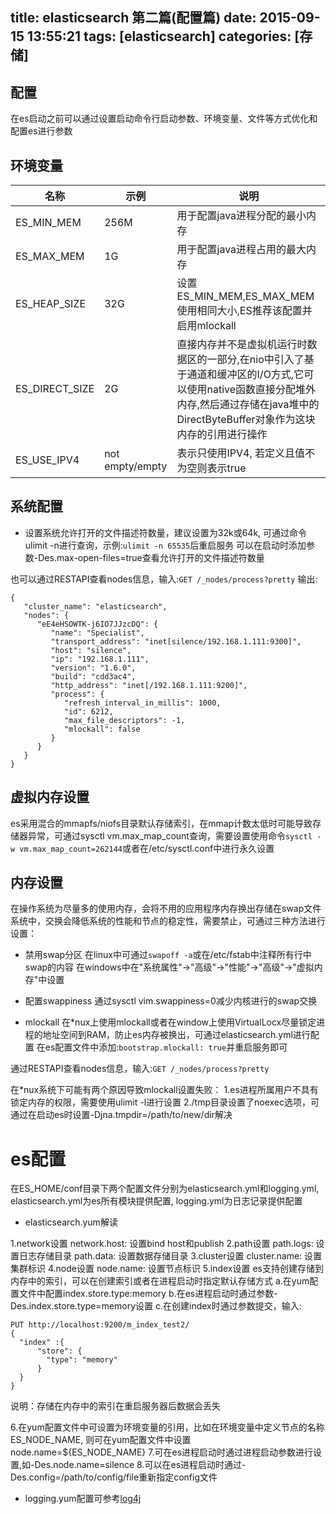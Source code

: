 title: elasticsearch 第二篇(配置篇)
date: 2015-09-15 13:55:21
tags: [elasticsearch]
categories: [存储]
---

## 配置 ##
在es启动之前可以通过设置启动命令行启动参数、环境变量、文件等方式优化和配置es进行参数

## 环境变量 ##
|名称|示例|说明|
|----|----|----|
|ES_MIN_MEM|256M|用于配置java进程分配的最小内存|
|ES_MAX_MEM|1G|用于配置java进程占用的最大内存|
|ES_HEAP_SIZE|32G|设置ES_MIN_MEM,ES_MAX_MEM使用相同大小,ES推荐该配置并启用mlockall|
|ES_DIRECT_SIZE|2G|直接内存并不是虚拟机运行时数据区的一部分,在nio中引入了基于通道和缓冲区的I/O方式,它可以使用native函数直接分配堆外内存,然后通过存储在java堆中的DirectByteBuffer对象作为这块内存的引用进行操作|
|ES_USE_IPV4|not empty/empty|表示只使用IPV4, 若定义且值不为空则表示true|

## 系统配置 ##
+ 设置系统允许打开的文件描述符数量，建议设置为32k或64k, 可通过命令ulimit -n进行查询，示例:`ulimit -n 65535`后重启服务
可以在启动时添加参数-Des.max-open-files=true查看允许打开的文件描述符数量

也可以通过RESTAPI查看nodes信息，输入:`GET /_nodes/process?pretty`
输出:
```
{
   "cluster_name": "elasticsearch",
   "nodes": {
      "eE4eHSOWTK-j6IO7JJzcDQ": {
         "name": "Specialist",
         "transport_address": "inet[silence/192.168.1.111:9300]",
         "host": "silence",
         "ip": "192.168.1.111",
         "version": "1.6.0",
         "build": "cdd3ac4",
         "http_address": "inet[/192.168.1.111:9200]",
         "process": {
            "refresh_interval_in_millis": 1000,
            "id": 6212,
            "max_file_descriptors": -1,
            "mlockall": false
         }
      }
   }
}
```

## 虚拟内存设置 ##
es采用混合的mmapfs/niofs目录默认存储索引，在mmap计数太低时可能导致存储器异常，可通过sysctl vm.max_map_count查询，需要设置使用命令`sysctl -w vm.max_map_count=262144`或者在/etc/sysctl.conf中进行永久设置

## 内存设置 ##
在操作系统为尽量多的使用内存，会将不用的应用程序内存换出存储在swap文件系统中，交换会降低系统的性能和节点的稳定性，需要禁止，可通过三种方法进行设置：
+ 禁用swap分区
在linux中可通过`swapoff -a`或在/etc/fstab中注释所有行中swap的内容
在windows中在"系统属性"->"高级"->"性能"->"高级"->"虚拟内存"中设置

+ 配置swappiness
通过sysctl vim.swappiness=0减少内核进行的swap交换

+ mlockall
在*nux上使用mlockall或者在window上使用VirtualLocx尽量锁定进程的地址空间到RAM，防止es内存被换出，可通过elasticsearch.yml进行配置
在es配置文件中添加:`bootstrap.mlockall: true`并重启服务即可

通过RESTAPI查看nodes信息，输入:`GET /_nodes/process?pretty`

在*nux系统下可能有两个原因导致mlockall设置失败：
1.es进程所属用户不具有锁定内存的权限，需要使用ulimit -l进行设置
2./tmp目录设置了noexec选项，可通过在启动es时设置-Djna.tmpdir=/path/to/new/dir解决

# es配置 ##
在ES_HOME/conf目录下两个配置文件分别为elasticsearch.yml和logging.yml, elasticsearch.yml为es所有模块提供配置, logging.yml为日志记录提供配置

+ elasticsearch.yum解读

1.network设置
network.host: 设置bind host和publish 
2.path设置
path.logs: 设置日志存储目录
path.data: 设置数据存储目录
3.cluster设置
cluster.name: 设置集群标识
4.node设置
node.name: 设置节点标识
5.index设置
es支持创建存储到内存中的索引，可以在创建索引或者在进程启动时指定默认存储方式
a.在yum配置文件中配置index.store.type:memory
b.在es进程启动时通过参数-Des.index.store.type=memory设置
c.在创建index时通过参数提交，输入:
```
PUT http://localhost:9200/m_index_test2/
{
  "index" :{
      "store": {
        "type": "memory"
      }
  }
}
```
说明：存储在内存中的索引在重启服务器后数据会丢失

6.在yum配置文件中可设置为环境变量的引用，比如在环境变量中定义节点的名称ES_NODE_NAME, 则可在yum配置文件中设置node.name=${ES_NODE_NAME}
7.可在es进程启动时通过进程启动参数进行设置,如-Des.node.name=silence
8.可以在es进程启动时通过-Des.config=/path/to/config/file重新指定config文件

+ logging.yum配置可参考[log4j](http://logging.apache.org/log4j/1.2/manual.html 'log4j')